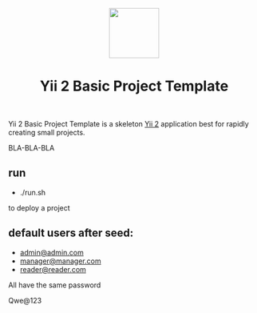 <p align="center">
    <a href="https://github.com/yiisoft" target="_blank">
        <img src="https://avatars0.githubusercontent.com/u/993323" height="100px">
    </a>
    <h1 align="center">Yii 2 Basic Project Template</h1>
    <br>
</p>

Yii 2 Basic Project Template is a skeleton [Yii 2](http://www.yiiframework.com/) application best for
rapidly creating small projects.

BLA-BLA-BLA

run 
-
* ./run.sh

to deploy a project

default users after seed:
-

* admin@admin.com
* manager@manager.com
* reader@reader.com

All have the same password

Qwe@123